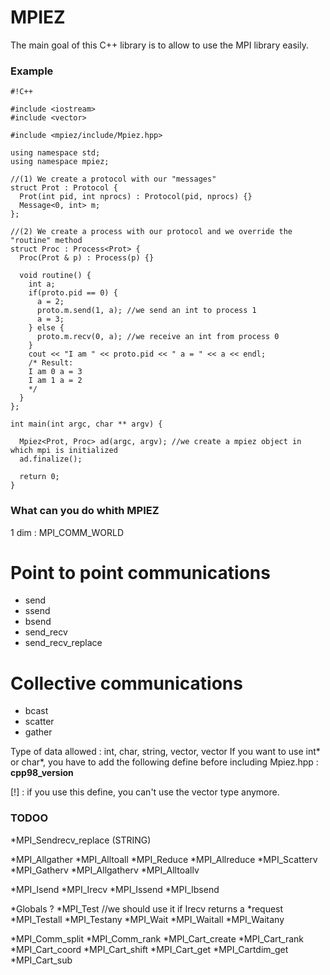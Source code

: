 # MPIEZ #

The main goal of this C++ library is to allow to use the MPI library easily. 

### Example ###


```
#!C++

#include <iostream>
#include <vector>

#include <mpiez/include/Mpiez.hpp>

using namespace std;
using namespace mpiez;

//(1) We create a protocol with our "messages"
struct Prot : Protocol {
  Prot(int pid, int nprocs) : Protocol(pid, nprocs) {}
  Message<0, int> m;
};

//(2) We create a process with our protocol and we override the "routine" method
struct Proc : Process<Prot> {
  Proc(Prot & p) : Process(p) {}

  void routine() {
    int a;
    if(proto.pid == 0) {
      a = 2;
      proto.m.send(1, a); //we send an int to process 1
      a = 3;
    } else {
      proto.m.recv(0, a); //we receive an int from process 0
    }
    cout << "I am " << proto.pid << " a = " << a << endl; 
    /* Result:
    I am 0 a = 3
    I am 1 a = 2
    */
  }
};

int main(int argc, char ** argv) {

  Mpiez<Prot, Proc> ad(argc, argv); //we create a mpiez object in which mpi is initialized
  ad.finalize();
  
  return 0;
}
```


### What can you do whith MPIEZ ###

1 dim : MPI_COMM_WORLD

# Point to point communications
* send
* ssend
* bsend
* send_recv
* send_recv_replace

# Collective communications
* bcast
* scatter
* gather

Type of data allowed : int, char, string, vector<int>, vector<char>
If you want to use int* or char*, you have to add the following define before including Mpiez.hpp : __cpp98_version__ 

[!] : if you use this define, you can't use the vector type anymore.

### TODOO ###

*MPI_Sendrecv_replace (STRING)

*MPI_Allgather
*MPI_Alltoall
*MPI_Reduce
*MPI_Allreduce
*MPI_Scatterv
*MPI_Gatherv
*MPI_Allgatherv
*MPI_Alltoallv

*MPI_Isend
*MPI_Irecv
*MPI_Issend
*MPI_Ibsend

*Globals ?
*MPI_Test        //we should use it if Irecv returns a *request
*MPI_Testall
*MPI_Testany
*MPI_Wait
*MPI_Waitall
*MPI_Waitany

*MPI_Comm_split
*MPI_Comm_rank
*MPI_Cart_create
*MPI_Cart_rank
*MPI_Cart_coord
*MPI_Cart_shift
*MPI_Cart_get
*MPI_Cartdim_get
*MPI_Cart_sub